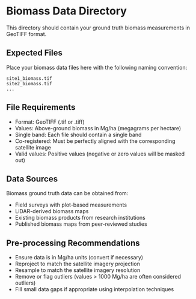 # Biomass Data Directory

This directory should contain your ground truth biomass measurements in GeoTIFF format.

## Expected Files

Place your biomass data files here with the following naming convention:
```
site1_biomass.tif
site2_biomass.tif
...
```

## File Requirements

- Format: GeoTIFF (.tif or .tiff)
- Values: Above-ground biomass in Mg/ha (megagrams per hectare)
- Single band: Each file should contain a single band
- Co-registered: Must be perfectly aligned with the corresponding satellite image
- Valid values: Positive values (negative or zero values will be masked out)

## Data Sources

Biomass ground truth data can be obtained from:
- Field surveys with plot-based measurements
- LiDAR-derived biomass maps
- Existing biomass products from research institutions
- Published biomass maps from peer-reviewed studies

## Pre-processing Recommendations

- Ensure data is in Mg/ha units (convert if necessary)
- Reproject to match the satellite imagery projection
- Resample to match the satellite imagery resolution
- Remove or flag outliers (values > 1000 Mg/ha are often considered outliers)
- Fill small data gaps if appropriate using interpolation techniques